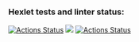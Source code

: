 ### Hexlet tests and linter status:
[![Actions Status](https://github.com/edji777/frontend-project-lvl1/workflows/hexlet-check/badge.svg)](https://github.com/edji777/frontend-project-lvl1/actions)
<a href="https://codeclimate.com/github/edji777/frontend-project-lvl1/maintainability"><img src="https://api.codeclimate.com/v1/badges/f3c21a3d01a8dd295e0f/maintainability" /></a>
[![Actions Status](https://github.com/edji777/frontend-project-lvl1/workflows/superlinter/badge.svg)](https://github.com/edji777/frontend-project-lvl1/actions)